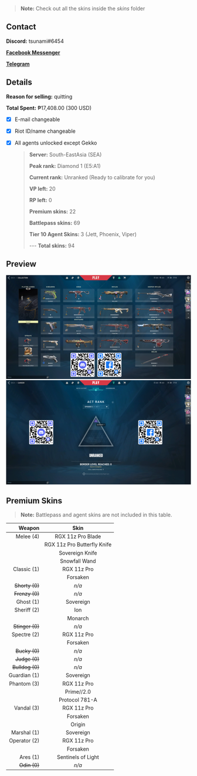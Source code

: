 > **Note:** Check out all the skins inside the *skins* folder

## Contact

**Discord:** tsunami#6454

**[Facebook Messenger](https://m.me/100080953788348/)**

**[Telegram](https://t.me/aljmanigbas)**

## Details

**Reason for selling:** quitting

**Total Spent:** ₱17,408.00 (300 USD)

- [x] E-mail changeable
- [x] Riot ID/name changeable
- [x] All agents unlocked except Gekko

  > **Server:** South-EastAsia (SEA)
  >
  > **Peak rank:** Diamond 1 (E5:A1)
  >
  > **Current rank:** Unranked (Ready to calibrate for you)
  >
  > **VP left:** 20
  >
  > **RP left:** 0
  >
  > **Premium skins:** 22
  >
  > **Battlepass skins:** 69
  >
  > **Tier 10 Agent Skins:** 3 (Jett, Phoenix, Viper)
  >
  > --- **Total skins:** 94

## Preview

![Account inventory](https://github.com/andreimanigbas/valorant-account-sale/raw/main/inventory.png)
![Peak rank](https://github.com/andreimanigbas/valorant-account-sale/raw/main/rank.png)

## Premium Skins

> **Note:** Battlepass and agent skins are not included in this table.

|          Weapon |            Skin             |
| --------------: | :-------------------------: |
|       Melee (4) |      RGX 11z Pro Blade      |
|                 | RGX 11z Pro Butterfly Knife |
|                 |       Sovereign Knife       |
|                 |        Snowfall Wand        |
|     Classic (1) |         RGX 11z Pro         |
|                 |          Forsaken           |
|  ~~Shorty (0)~~ |            _n/a_            |
|  ~~Frenzy (0)~~ |            _n/a_            |
|       Ghost (1) |          Sovereign          |
|     Sheriff (2) |             Ion             |
|                 |           Monarch           |
| ~~Stinger (0)~~ |            _n/a_            |
|     Spectre (2) |         RGX 11z Pro         |
|                 |          Forsaken           |
|   ~~Bucky (0)~~ |            _n/a_            |
|   ~~Judge (0)~~ |            _n/a_            |
| ~~Bulldog (0)~~ |            _n/a_            |
|    Guardian (1) |          Sovereign          |
|     Phantom (3) |         RGX 11z Pro         |
|                 |         Prime//2.0          |
|                 |       Protocol 781-A        |
|      Vandal (3) |         RGX 11z Pro         |
|                 |          Forsaken           |
|                 |           Origin            |
|     Marshal (1) |          Sovereign          |
|    Operator (2) |         RGX 11z Pro         |
|                 |          Forsaken           |
|        Ares (1) |     Sentinels of Light      |
|    ~~Odin (0)~~ |            _n/a_            |
